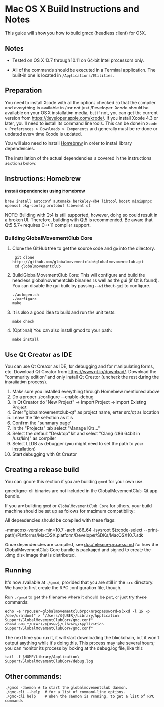 Mac OS X Build Instructions and Notes
====================================
This guide will show you how to build gmcd (headless client) for OSX.

Notes
-----

* Tested on OS X 10.7 through 10.11 on 64-bit Intel processors only.

* All of the commands should be executed in a Terminal application. The
built-in one is located in `/Applications/Utilities`.

Preparation
-----------

You need to install Xcode with all the options checked so that the compiler
and everything is available in /usr not just /Developer. Xcode should be
available on your OS X installation media, but if not, you can get the
current version from https://developer.apple.com/xcode/. If you install
Xcode 4.3 or later, you'll need to install its command line tools. This can
be done in `Xcode > Preferences > Downloads > Components` and generally must
be re-done or updated every time Xcode is updated.

You will also need to install [Homebrew](http://brew.sh) in order to install library
dependencies.

The installation of the actual dependencies is covered in the instructions
sections below.

Instructions: Homebrew
----------------------

#### Install dependencies using Homebrew

    brew install autoconf automake berkeley-db4 libtool boost miniupnpc openssl pkg-config protobuf libevent qt

NOTE: Building with Qt4 is still supported, however, doing so could result in a broken UI. Therefore, building with Qt5 is recommended. Be aware that Qt5 5.7+ requires C++11 compiler support.

### Building GlobalMovementClub Core

1. Clone the GitHub tree to get the source code and go into the directory.

        git clone https://github.com/globalmovementclub/globalmovementclub.git
        cd globalmovementclub

2.  Build GlobalMovementClub Core:
    This will configure and build the headless globalmovementclub binaries as well as the gui (if Qt is found).
    You can disable the gui build by passing `--without-gui` to configure.

        ./autogen.sh
        ./configure
        make

3.  It is also a good idea to build and run the unit tests:

        make check

4.  (Optional) You can also install gmcd to your path:

        make install

Use Qt Creator as IDE
------------------------
You can use Qt Creator as IDE, for debugging and for manipulating forms, etc.
Download Qt Creator from https://www.qt.io/download/. Download the "community edition" and only install Qt Creator (uncheck the rest during the installation process).

1. Make sure you installed everything through Homebrew mentioned above
2. Do a proper ./configure --enable-debug
3. In Qt Creator do "New Project" -> Import Project -> Import Existing Project
4. Enter "globalmovementclub-qt" as project name, enter src/qt as location
5. Leave the file selection as it is
6. Confirm the "summary page"
7. In the "Projects" tab select "Manage Kits..."
8. Select the default "Desktop" kit and select "Clang (x86 64bit in /usr/bin)" as compiler
9. Select LLDB as debugger (you might need to set the path to your installation)
10. Start debugging with Qt Creator

Creating a release build
------------------------
You can ignore this section if you are building `gmcd` for your own use.

gmcd/gmc-cli binaries are not included in the GlobalMovementClub-Qt.app bundle.

If you are building `gmcd` or `GlobalMovementClub Core` for others, your build machine should be set up
as follows for maximum compatibility:

All dependencies should be compiled with these flags:

 -mmacosx-version-min=10.7
 -arch x86_64
 -isysroot $(xcode-select --print-path)/Platforms/MacOSX.platform/Developer/SDKs/MacOSX10.7.sdk

Once dependencies are compiled, see [doc/release-process.md](release-process.md) for how the GlobalMovementClub Core
bundle is packaged and signed to create the .dmg disk image that is distributed.

Running
-------

It's now available at `./gmcd`, provided that you are still in the `src`
directory. We have to first create the RPC configuration file, though.

Run `./gmcd` to get the filename where it should be put, or just try these
commands:

    echo -e "rpcuser=globalmovementclubrpc\nrpcpassword=$(xxd -l 16 -p /dev/urandom)" > "/Users/${USER}/Library/Application Support/GlobalMovementClubCore/gmc.conf"
    chmod 600 "/Users/${USER}/Library/Application Support/GlobalMovementClubCore/gmc.conf"

The next time you run it, it will start downloading the blockchain, but it won't
output anything while it's doing this. This process may take several hours;
you can monitor its process by looking at the debug.log file, like this:

    tail -f $HOME/Library/Application\ Support/GlobalMovementClubCore/debug.log

Other commands:
-------

    ./gmcd -daemon # to start the globalmovementclub daemon.
    ./gmc-cli --help  # for a list of command-line options.
    ./gmc-cli help    # When the daemon is running, to get a list of RPC commands
